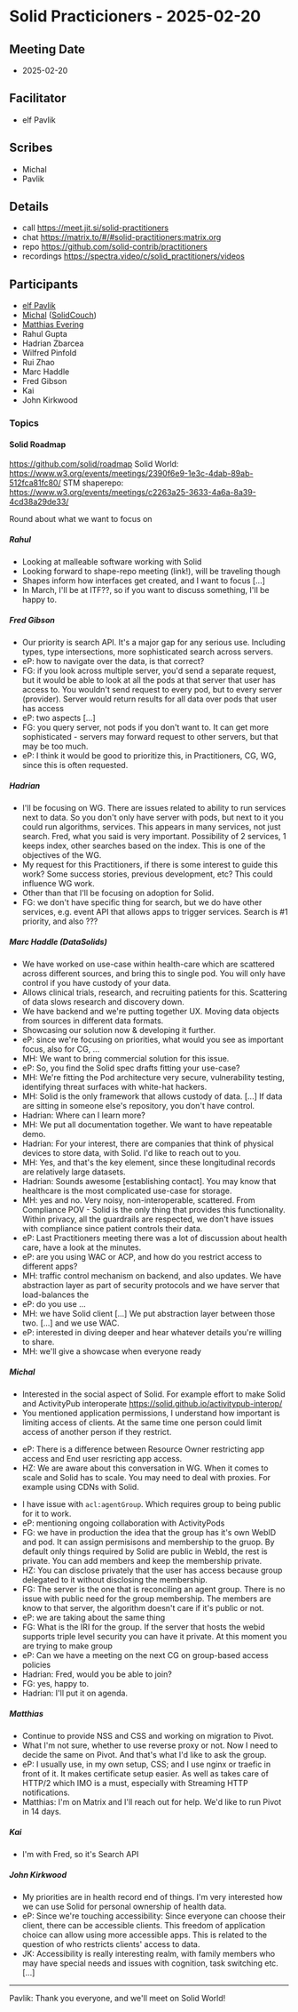 # Solid Practicioners - 2025-02-20

## Meeting Date
* 2025-02-20

## Facilitator
* elf Pavlik

## Scribes
* Michal
* Pavlik

## Details
* call https://meet.jit.si/solid-practitioners
* chat https://matrix.to/#/#solid-practitioners:matrix.org
* repo https://github.com/solid-contrib/practitioners
* recordings https://spectra.video/c/solid_practitioners/videos

## Participants
* [elf Pavlik](https://elf-pavlik.hackers4peace.net)
* [Michal](https://id.mrkvon.org) ([SolidCouch](https://github.com/solidcouch))
* [Matthias Evering](https://solidweb.me/testpro/)
* Rahul Gupta
* Hadrian Zbarcea
* Wilfred Pinfold
* Rui Zhao
* Marc Haddle
* Fred Gibson
* Kai
* John Kirkwood

### Topics

#### Solid Roadmap

https://github.com/solid/roadmap
Solid World: https://www.w3.org/events/meetings/2390f6e9-1e3c-4dab-89ab-512fca81fc80/
STM shaperepo: https://www.w3.org/events/meetings/c2263a25-3633-4a6a-8a39-4cd38a29de33/

Round about what we want to focus on

##### Rahul

- Looking at malleable software working with Solid
- Looking forward to shape-repo meeting (link!), will be traveling though
- Shapes inform how interfaces get created, and I want to focus [...]
- In March, I'll be at ITF??, so if you want to discuss something, I'll be happy to.

##### Fred Gibson

- Our priority is search API. It's a major gap for any serious use. Including types, type intersections, more sophisticated search across servers.
- eP: how to navigate over the data, is that correct?
- FG: if you look across multiple server, you'd send a separate request, but it would be able to look at all the pods at that server that user has access to. You wouldn't send request to every pod, but to every server (provider). Server would return results for all data over pods that user has access
- eP: two aspects [...]
- FG: you query server, not pods if you don't want to. It can get more sophisticated - servers may forward request to other servers, but that may be too much.
- eP: I think it would be good to prioritize this, in Practitioners, CG, WG, since this is often requested.

##### Hadrian

- I'll be focusing on WG. There are issues related to ability to run services next to data. So you don't only have server with pods, but next to it you could run algorithms, services. This appears in many services, not just search. Fred, what you said is very important. Possibility of 2 services, 1 keeps index, other searches based on the index. This is one of the objectives of the WG.
- My request for this Practitioners, if there is some interest to guide this work? Some success stories, previous development, etc? This could influence WG work.
- Other than that I'll be focusing on adoption for Solid.
- FG: we don't have specific thing for search, but we do have other services, e.g. event API that allows apps to trigger services. Search is #1 priority, and also ???

##### Marc Haddle (DataSolids)

- We have worked on use-case within health-care which are scattered across different sources, and bring this to single pod. You will only have control if you have custody of your data.
- Allows clinical trials, research, and recruiting patients for this. Scattering of data slows research and discovery down.
- We have backend and we're putting together UX. Moving data objects from sources in different data formats.
- Showcasing our solution now & developing it further.
- eP: since we're focusing on priorities, what would you see as important focus, also for CG, ...
- MH: We want to bring commercial solution for this issue.
- eP: So, you find the Solid spec drafts fitting your use-case?
- MH: We're fitting the Pod architecture very secure, vulnerability testing, identifying threat surfaces with white-hat hackers.
- MH: Solid is the only framework that allows custody of data. [...] If data are sitting in someone else's repository, you don't have control.
- Hadrian: Where can I learn more?
- MH: We put all documentation together. We want to have repeatable demo.
- Hadrian: For your interest, there are companies that think of physical devices to store data, with Solid. I'd like to reach out to you.
- MH: Yes, and that's the key element, since these longitudinal records are relatively large datasets.
- Hadrian: Sounds awesome [establishing contact]. You may know that healthcare is the most complicated use-case for storage.
- MH: yes and no. Very noisy, non-interoperable, scattered. From Compliance POV - Solid is the only thing that provides this functionality. Within privacy, all the guardrails are respected, we don't have issues with compliance since patient controls their data.
- eP: Last Practitioners meeting there was a lot of discussion about health care, have a look at the minutes.
- eP: are you using WAC or ACP, and how do you restrict access to different apps?
- MH: traffic control mechanism on backend, and also updates. We have abstraction layer as part of security protocols and we have server that load-balances the 
- eP: do you use ...
- MH: we have Solid client [...] We put abstraction layer between those two. [...] and we use WAC.
- eP: interested in diving deeper and hear whatever details you're willing to share.
- MH: we'll give a showcase when everyone ready

##### Michal

* Interested in the social aspect of Solid. For example effort to make Solid and ActivityPub interoperate https://solid.github.io/activitypub-interop/
* You mentioned application permissions, I understand how important is limiting access of clients. At the same time one person could limit access of another person if they restrict.
- eP: There is a difference between Resource Owner restricting app access and End user resricting app access.
- HZ: We are aware about this conversation in WG. When it comes to scale and Solid has to scale. You may need to deal with proxies. For example using CDNs with Solid.
* I have issue with `acl:agentGroup`. Which requires group to being public for it to work.
* eP: mentioning ongoing collaboration with ActivityPods
* FG: we have in production the idea that the group has it's own WebID and pod. It can assign permisisons and membership to the gruop. By default only things required by Solid are public in WebId, the rest is private. You can add members and keep the membership private.
* HZ: You can disclose privately that the user has access because group delegated to it without disclosing the membership.
* FG: The server is the one that is reconciling an agent group. There is no issue with public need for the group membership. The members are know to that server, the algorithm doesn't care if it's public or not. 
* eP: we are taking about the same thing
* FG: What is the IRI for the group. If the server that hosts the webid supports triple level security you can have it private. At this moment you are trying to make group
* eP: Can we have a meeting on the next CG on group-based access policies
* Hadrian: Fred, would you be able to join?
* FG: yes, happy to.
* Hadrian: I'll put it on agenda.

##### Matthias

* Continue to provide NSS and CSS and working on migration to Pivot.
* What I'm not sure, whether to use reverse proxy or not. Now I need to decide the same on Pivot. And that's what I'd like to ask the group.
* eP: I usually use, in my own setup, CSS; and I use nginx or traefic in front of it. It makes certificate setup easier. As well as takes care of HTTP/2 which IMO is a must, especially with Streaming HTTP notifications.
* Matthias: I'm on Matrix and I'll reach out for help. We'd like to run Pivot in 14 days.

##### Kai

- I'm with Fred, so it's Search API

##### John Kirkwood

- My priorities are in health record end of things. I'm very interested how we can use Solid for personal ownership of health data.
- eP: Since we're touching accessibility: Since everyone can choose their client, there can be accessible clients. This freedom of application choice can allow using more accessible apps. This is related to the question of who restricts clients' access to data.
- JK: Accessibility is really interesting realm, with family members who may have special needs and issues with cognition, task switching etc. [...]

---

Pavlik: Thank you everyone, and we'll meet on Solid World!

